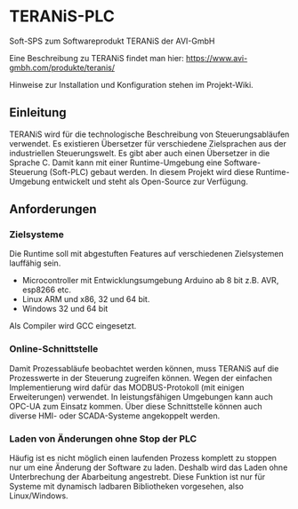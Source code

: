 # TERANiS-PLC
Soft-SPS zum Softwareprodukt TERANiS der AVI-GmbH

Eine Beschreibung zu TERANiS findet man hier: https://www.avi-gmbh.com/produkte/teranis/

Hinweise zur Installation und Konfiguration stehen im Projekt-Wiki.

## Einleitung

TERANiS wird für die technologische Beschreibung von Steuerungsabläufen verwendet. Es existieren Übersetzer für verschiedene Zielsprachen aus der industriellen Steuerungswelt. Es gibt aber auch einen Übersetzer in die Sprache C. Damit kann mit einer Runtime-Umgebung eine Software-Steuerung (Soft-PLC) gebaut werden.
In diesem Projekt wird diese Runtime-Umgebung entwickelt und steht als Open-Source zur Verfügung.

## Anforderungen

### Zielsysteme

Die Runtime soll mit abgestuften Features auf verschiedenen Zielsystemen lauffähig sein.
* Microcontroller mit Entwicklungsumgebung Arduino ab 8 bit z.B. AVR, esp8266 etc.
* Linux ARM und x86, 32 und 64 bit.
* Windows 32 und 64 bit

Als Compiler wird GCC eingesetzt.

### Online-Schnittstelle

Damit Prozessabläufe beobachtet werden können, muss TERANiS auf die Prozesswerte in der Steuerung zugreifen können. Wegen der einfachen Implementierung wird dafür das MODBUS-Protokoll (mit einigen Erweiterungen) verwendet. In leistungsfähigen Umgebungen kann auch OPC-UA zum Einsatz kommen. Über diese Schnittstelle können auch diverse HMI- oder SCADA-Systeme angekoppelt werden.

### Laden von Änderungen ohne Stop der PLC

Häufig ist es nicht möglich einen laufenden Prozess komplett zu stoppen nur um eine Änderung der Software zu laden. Deshalb wird das Laden ohne Unterbrechung der Abarbeitung angestrebt. Diese Funktion ist nur für Systeme mit dynamisch ladbaren Bibliotheken vorgesehen, also Linux/Windows.
